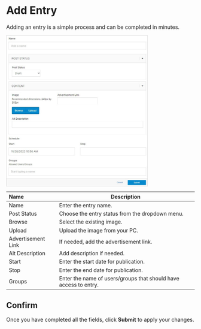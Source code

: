# Add Entry


Adding an entry is a simple process and can be completed in minutes.

<img src="../../../../images/module-overview2.jpg" alt="module-overview2" style="width: 75%; display: block"></a>



**Name** | **Description** 
:--- | ---
Name | Enter the entry name.
Post Status | Choose the entry status from the dropdown menu.
Browse | Select the existing image.
Upload | Upload the image from your PC.
Advertisement Link | If needed, add the advertisement link.
Alt Description | Add description if needed.
Start | Enter the start date for publication. 
Stop | Enter the end date for publication.
Groups | Enter the name of users/groups that should have access to entry.



## Confirm 

Once you have completed all the fields, click **Submit** to apply your changes.